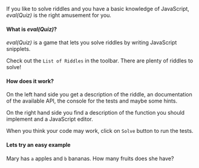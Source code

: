 If you like to solve riddles and you have a basic knowledge of JavaScript, _eval(Quiz)_ is the right amusement for you.

#### What is _eval(Quiz)_?

_eval(Quiz)_ is a game that lets you solve riddles by writing JavaScript snipplets.

Check out the `List of Riddles` in the toolbar. There are plenty of riddles to solve!

#### How does it work?

On the left hand side you get a description of the riddle, an documentation of the available API, the console for the tests and maybe some hints. 

On the right hand side you find a description of the function you should implement and a JavaScript editor.

When you think your code may work, click on `Solve` button to run the tests.

#### Lets try an easy example

Mary has `a` apples and `b` bananas. How many fruits does she have?

